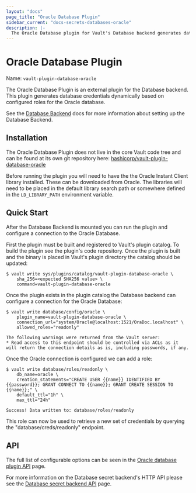 ```yaml
---
layout: "docs"
page_title: "Oracle Database Plugin"
sidebar_current: "docs-secrets-databases-oracle"
description: |-
  The Oracle Database plugin for Vault's Database backend generates database credentials to access Oracle Database severs.
---
```


# Oracle Database Plugin

Name: `vault-plugin-database-oracle`

The Oracle Database Plugin is an external plugin for the Database
backend. This plugin generates database credentials dynamically based on
configured roles for the Oracle database.

See the [Database Backend](/docs/secrets/databases/index.html) docs for more
information about setting up the Database Backend.

## Installation

The Oracle Database Plugin does not live in the core Vault code tree and can be found
at its own git repository here: [hashicorp/vault-plugin-database-oracle](https://github.com/hashicorp/vault-plugin-database-oracle)

Before running the plugin you will need to have the the Oracle Instant Client
library installed. These can be downloaded from Oracle. The libraries will need to
be placed in the default library search path or somewhere defined in the
`LD_LIBRARY_PATH` environment variable.

## Quick Start

After the Database Backend is mounted you can run the plugin and configure a
connection to the Oracle Database.

First the plugin must be built and registered to Vault's plugin catalog. To
build the plugin see the plugin's code repository. Once the plugin is built and
the binary is placed in Vault's plugin directory the catalog should be updated:

```
$ vault write sys/plugins/catalog/vault-plugin-database-oracle \
    sha_256=<expected SHA256 value> \
    command=vault-plugin-database-oracle
```

Once the plugin exists in the plugin catalog the Database backend can configure
a connection for the Oracle Database:

```
$ vault write database/config/oracle \
    plugin_name=vault-plugin-database-oracle \
    connection_url="system/Oracle@localhost:1521/OraDoc.localhost" \
    allowed_roles="readonly"

The following warnings were returned from the Vault server:
* Read access to this endpoint should be controlled via ACLs as it will return the connection details as is, including passwords, if any.
```

Once the Oracle connection is configured we can add a role:

```
$ vault write database/roles/readonly \
    db_name=oracle \
    creation_statements="CREATE USER {{name}} IDENTIFIED BY {{password}}; GRANT CONNECT TO {{name}}; GRANT CREATE SESSION TO {{name}};" \
    default_ttl="1h" \
    max_ttl="24h"

Success! Data written to: database/roles/readonly
```

This role can now be used to retrieve a new set of credentials by querying the
"database/creds/readonly" endpoint.

## API

The full list of configurable options can be seen in the [Oracle database
plugin API](/api/secret/databases/oracle.html) page.

For more information on the Database secret backend's HTTP API please see the [Database secret
backend API](/api/secret/databases/index.html) page.

